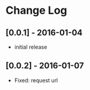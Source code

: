 # Change Log

## [0.0.1] - 2016-01-04
- initial release

## [0.0.2] - 2016-01-07
- Fixed: request url
